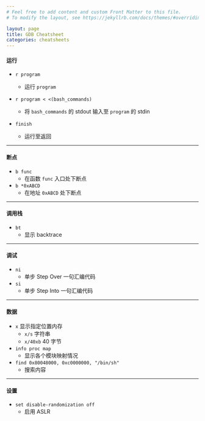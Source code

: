 ```yaml
---
# Feel free to add content and custom Front Matter to this file.
# To modify the layout, see https://jekyllrb.com/docs/themes/#overriding-theme-defaults

layout: page
title: GDB Cheatsheet
categories: cheatsheets
---
```


#### 运行

- `r program`
    - 运行 `program`

- `r program < <(bash_commands)`
    - 将 `bash_commands` 的 stdout 输入至 `program` 的 stdin

- `finish`
    - 运行至返回

----

#### 断点

- `b func`
    - 在函数 `func` 入口处下断点
- `b *0xABCD`
    - 在地址 `0xABCD` 处下断点

----

#### 调用栈

- `bt`
    - 显示 backtrace

----

#### 调试
- `ni`
    - 单步 Step Over 一句汇编代码
- `si`
    - 单步 Step Into 一句汇编代码

----

#### 数据
- `x` 显示指定位置内存
    - `x/s` 字符串
    - `x/40xb` 40 字节
- `info proc map`
    - 显示各个模块映射情况
- `find 0x80048000, 0xc0000000, "/bin/sh"`
    - 搜索内容

----

#### 设置
- `set disable-randomization off`
    - 启用 ASLR